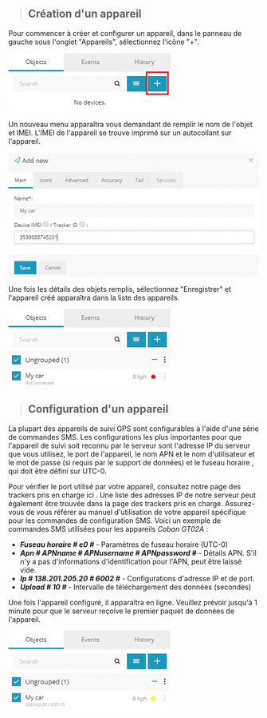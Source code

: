 >## Création d'un appareil

<div class="row" style="text-align:left">
  <div class="col-md">

 Pour commencer à créer et configurer un appareil, dans le panneau de gauche sous l'onglet "Appareils", sélectionnez l'icône "+".

</div>
<div class="col-md">
<img src="_image/createdevices.png" alt="ajouter" width="auto">
 </div>
</div>

Un nouveau menu apparaîtra vous demandant de remplir le nom de l'objet et IMEI.
L'IMEI de l'appareil se trouve imprimé sur un autocollant sur l'appareil.

<img src="_image/savedevice.png" alt="ajouter" width="auto">

Une fois les détails des objets remplis, sélectionnez "Enregistrer" et l'appareil créé apparaîtra dans la liste des appareils.

<img src="_image/devicesgroup.png" alt="ajouter" width="auto">


>## Configuration d'un appareil

La plupart des appareils de suivi GPS sont configurables à l'aide d'une série de commandes SMS. Les configurations les plus importantes pour que l'appareil de suivi soit reconnu par le serveur sont l'adresse IP du serveur que vous utilisez, le port de l'appareil, le nom APN et le nom d'utilisateur et le mot de passe (si requis par le support de données) et le fuseau horaire , qui doit être défini sur UTC-0.

Pour vérifier le port utilisé par votre appareil, consultez notre page des trackers pris en charge ici . Une liste des adresses IP de notre serveur peut également être trouvée dans la page des trackers pris en charge. Assurez-vous de vous référer au manuel d'utilisation de votre appareil spécifique pour les commandes de configuration SMS.
Voici un exemple de commandes SMS utilisées pour les appareils *Coban GT02A* :

* ***Fuseau horaire # e0 #*** - Paramètres de fuseau horaire (UTC-0)
* ***Apn # APNname # APNusername # APNpassword #***  - Détails APN. S'il n'y a pas d'informations d'identification pour l'APN, peut être laissé vide.
* ***Ip # 138.201.205.20 # 6002 #*** - Configurations d'adresse IP et de port. 
* ***Upload # 10 #*** - Intervalle de téléchargement des données (secondes)

Une fois l'appareil configuré, il apparaîtra en ligne.
Veuillez prévoir jusqu'à 1 minute pour que le serveur reçoive le premier paquet de données de l'appareil.

<img src="_image/savegroupe.png" alt="ajouter" width="auto">



